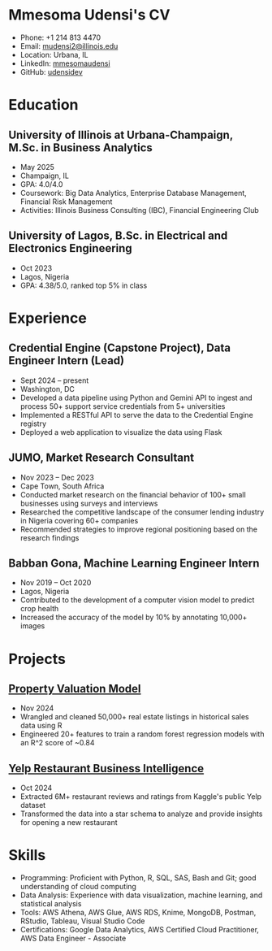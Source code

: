 # Mmesoma Udensi's CV

- Phone: +1 214 813 4470
- Email: [mudensi2@illinois.edu](mailto:mudensi2@illinois.edu)
- Location: Urbana, IL
- LinkedIn: [mmesomaudensi](https://linkedin.com/in/mmesomaudensi)
- GitHub: [udensidev](https://github.com/udensidev)


# Education

## University of Illinois at Urbana-Champaign, M.Sc. in Business Analytics

- May 2025
- Champaign, IL
- GPA: 4.0/4.0
- Coursework: Big Data Analytics, Enterprise Database Management, Financial Risk Management
- Activities: Illinois Business Consulting (IBC), Financial Engineering Club

## University of Lagos, B.Sc. in Electrical and Electronics Engineering

- Oct 2023
- Lagos, Nigeria
- GPA: 4.38/5.0, ranked top 5% in class

# Experience

## Credential Engine (Capstone Project), Data Engineer Intern (Lead)

- Sept 2024 – present
- Washington, DC
- Developed a data pipeline using Python and Gemini API to ingest and process 50+ support service credentials from 5+ universities
- Implemented a RESTful API to serve the data to the Credential Engine registry
- Deployed a web application to visualize the data using Flask

## JUMO, Market Research Consultant

- Nov 2023 – Dec 2023
- Cape Town, South Africa
- Conducted market research on the financial behavior of 100+ small businesses using surveys and interviews
- Researched the competitive landscape of the consumer lending industry in Nigeria covering 60+ companies
- Recommended strategies to improve regional positioning based on the research findings

## Babban Gona, Machine Learning Engineer Intern

- Nov 2019 – Oct 2020
- Lagos, Nigeria
- Contributed to the development of a computer vision model to predict crop health
- Increased the accuracy of the model by 10% by annotating 10,000+ images

# Projects

## [Property Valuation Model](https://github.com/udensidev/property-valuation-model.git)

- Nov 2024
- Wrangled and cleaned 50,000+ real estate listings in historical sales data using R
- Engineered 20+ features to train a random forest regression models with an R^2 score of ~0.84

## [Yelp Restaurant Business Intelligence](https://example.com)

- Oct 2024
- Extracted 6M+ restaurant reviews and ratings from Kaggle's public Yelp dataset
- Transformed the data into a star schema to analyze and provide insights for opening a new restaurant

# Skills

- Programming: Proficient with Python, R, SQL, SAS, Bash and Git; good understanding of cloud computing
- Data Analysis: Experience with data visualization, machine learning, and statistical analysis
- Tools: AWS Athena, AWS Glue, AWS RDS, Knime, MongoDB, Postman, RStudio, Tableau, Visual Studio Code
- Certifications: Google Data Analytics, AWS Certified Cloud Practitioner, AWS Data Engineer - Associate

